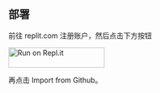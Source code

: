## 部署
 
前往 replit.com 注册账户，然后点击下方按钮

<a href="https://repl.it/github/hkbase/replit">
  <img alt="Run on Repl.it" src="https://repl.it/badge/github/andbruibm/reader-replit" style="height: 40px; width: 190px;" />
</a>

再点击 Import from Github。
